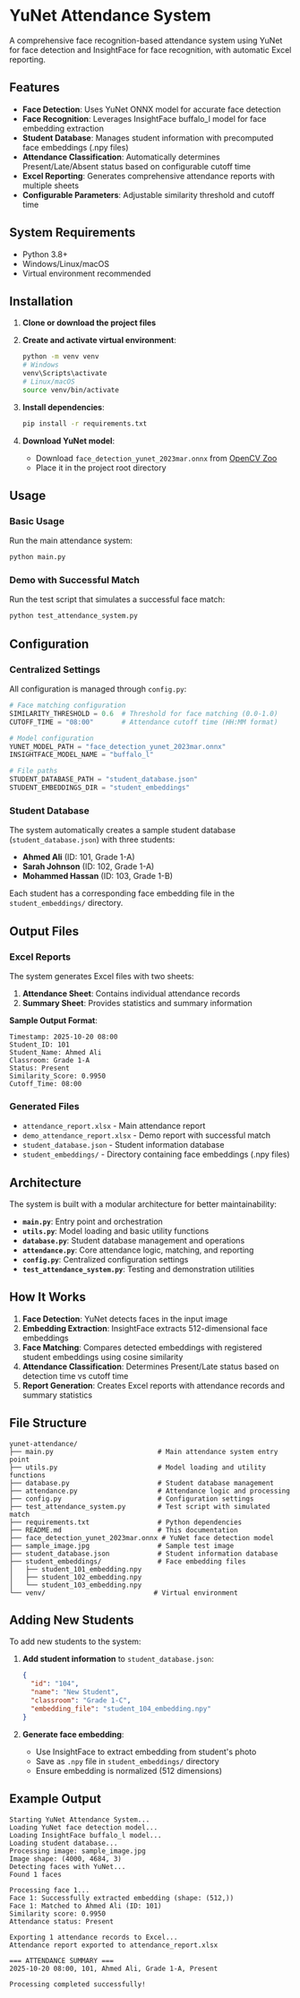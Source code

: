 # YuNet Attendance System

A comprehensive face recognition-based attendance system using YuNet for face detection and InsightFace for face recognition, with automatic Excel reporting.

## Features

- **Face Detection**: Uses YuNet ONNX model for accurate face detection
- **Face Recognition**: Leverages InsightFace buffalo_l model for face embedding extraction
- **Student Database**: Manages student information with precomputed face embeddings (.npy files)
- **Attendance Classification**: Automatically determines Present/Late/Absent status based on configurable cutoff time
- **Excel Reporting**: Generates comprehensive attendance reports with multiple sheets
- **Configurable Parameters**: Adjustable similarity threshold and cutoff time

## System Requirements

- Python 3.8+
- Windows/Linux/macOS
- Virtual environment recommended

## Installation

1. **Clone or download the project files**

2. **Create and activate virtual environment**:
   ```bash
   python -m venv venv
   # Windows
   venv\Scripts\activate
   # Linux/macOS
   source venv/bin/activate
   ```

3. **Install dependencies**:
   ```bash
   pip install -r requirements.txt
   ```

4. **Download YuNet model**:
   - Download `face_detection_yunet_2023mar.onnx` from [OpenCV Zoo](https://github.com/opencv/opencv_zoo/tree/master/models/face_detection_yunet)
   - Place it in the project root directory

## Usage

### Basic Usage

Run the main attendance system:
```bash
python main.py
```

### Demo with Successful Match

Run the test script that simulates a successful face match:
```bash
python test_attendance_system.py
```

## Configuration

### Centralized Settings

All configuration is managed through `config.py`:

```python
# Face matching configuration
SIMILARITY_THRESHOLD = 0.6  # Threshold for face matching (0.0-1.0)
CUTOFF_TIME = "08:00"       # Attendance cutoff time (HH:MM format)

# Model configuration
YUNET_MODEL_PATH = "face_detection_yunet_2023mar.onnx"
INSIGHTFACE_MODEL_NAME = "buffalo_l"

# File paths
STUDENT_DATABASE_PATH = "student_database.json"
STUDENT_EMBEDDINGS_DIR = "student_embeddings"
```

### Student Database

The system automatically creates a sample student database (`student_database.json`) with three students:

- **Ahmed Ali** (ID: 101, Grade 1-A)
- **Sarah Johnson** (ID: 102, Grade 1-A)  
- **Mohammed Hassan** (ID: 103, Grade 1-B)

Each student has a corresponding face embedding file in the `student_embeddings/` directory.


## Output Files

### Excel Reports

The system generates Excel files with two sheets:

1. **Attendance Sheet**: Contains individual attendance records
2. **Summary Sheet**: Provides statistics and summary information

**Sample Output Format**:
```
Timestamp: 2025-10-20 08:00
Student_ID: 101
Student_Name: Ahmed Ali
Classroom: Grade 1-A
Status: Present
Similarity_Score: 0.9950
Cutoff_Time: 08:00
```

### Generated Files

- `attendance_report.xlsx` - Main attendance report
- `demo_attendance_report.xlsx` - Demo report with successful match
- `student_database.json` - Student information database
- `student_embeddings/` - Directory containing face embeddings (.npy files)

## Architecture

The system is built with a modular architecture for better maintainability:

- **`main.py`**: Entry point and orchestration
- **`utils.py`**: Model loading and basic utility functions
- **`database.py`**: Student database management and operations
- **`attendance.py`**: Core attendance logic, matching, and reporting
- **`config.py`**: Centralized configuration settings
- **`test_attendance_system.py`**: Testing and demonstration utilities

## How It Works

1. **Face Detection**: YuNet detects faces in the input image
2. **Embedding Extraction**: InsightFace extracts 512-dimensional face embeddings
3. **Face Matching**: Compares detected embeddings with registered student embeddings using cosine similarity
4. **Attendance Classification**: Determines Present/Late status based on detection time vs cutoff time
5. **Report Generation**: Creates Excel reports with attendance records and summary statistics

## File Structure

```
yunet-attendance/
├── main.py                          # Main attendance system entry point
├── utils.py                         # Model loading and utility functions
├── database.py                      # Student database management
├── attendance.py                    # Attendance logic and processing
├── config.py                        # Configuration settings
├── test_attendance_system.py        # Test script with simulated match
├── requirements.txt                 # Python dependencies
├── README.md                        # This documentation
├── face_detection_yunet_2023mar.onnx # YuNet face detection model
├── sample_image.jpg                 # Sample test image
├── student_database.json            # Student information database
├── student_embeddings/              # Face embedding files
│   ├── student_101_embedding.npy
│   ├── student_102_embedding.npy
│   └── student_103_embedding.npy
└── venv/                           # Virtual environment
```

## Adding New Students

To add new students to the system:

1. **Add student information** to `student_database.json`:
   ```json
   {
     "id": "104",
     "name": "New Student",
     "classroom": "Grade 1-C",
     "embedding_file": "student_104_embedding.npy"
   }
   ```

2. **Generate face embedding**:
   - Use InsightFace to extract embedding from student's photo
   - Save as `.npy` file in `student_embeddings/` directory
   - Ensure embedding is normalized (512 dimensions)


## Example Output

```
Starting YuNet Attendance System...
Loading YuNet face detection model...
Loading InsightFace buffalo_l model...
Loading student database...
Processing image: sample_image.jpg
Image shape: (4000, 4684, 3)
Detecting faces with YuNet...
Found 1 faces

Processing face 1...
Face 1: Successfully extracted embedding (shape: (512,))
Face 1: Matched to Ahmed Ali (ID: 101)
Similarity score: 0.9950
Attendance status: Present

Exporting 1 attendance records to Excel...
Attendance report exported to attendance_report.xlsx

=== ATTENDANCE SUMMARY ===
2025-10-20 08:00, 101, Ahmed Ali, Grade 1-A, Present

Processing completed successfully!
```